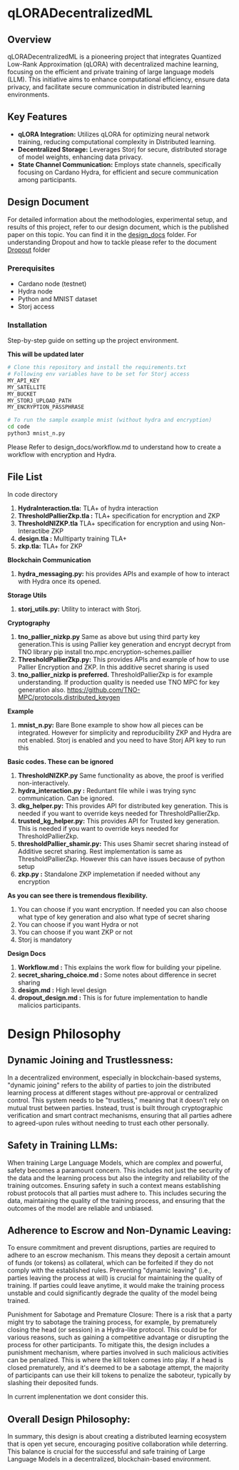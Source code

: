# qLORADecentralizedML

## Overview
qLORADecentralizedML is a pioneering project that integrates Quantized Low-Rank Approximation (qLORA) with decentralized machine learning, focusing on the efficient and private training of large language models (LLM). This initiative aims to enhance computational efficiency, ensure data privacy, and facilitate secure communication in distributed learning environments.

## Key Features
- **qLORA Integration:** Utilizes qLORA for optimizing neural network training, reducing computational complexity in Distributed learning.
- **Decentralized Storage:** Leverages Storj for secure, distributed storage of model weights, enhancing data privacy.
- **State Channel Communication:** Employs state channels, specifically focusing on Cardano Hydra, for efficient and secure communication among participants.


## Design Document
For detailed information about the methodologies, experimental setup, and results of this project, refer to our design document, which is the published paper on this topic. You can find it in the [design_docs](/design_docs) folder.
For understanding Dropout and how to tackle please refer to the document [Dropout](/design_docs) folder 


### Prerequisites
- Cardano node (testnet)
- Hydra node
- Python and MNIST dataset
- Storj access

### Installation
Step-by-step guide on setting up the project environment.

**This will be updated later**

```bash
# Clone this repository and install the requirements.txt
# Following env variables have to be set for Storj access
MY_API_KEY
MY_SATELLITE
MY_BUCKET
MY_STORJ_UPLOAD_PATH
MY_ENCRYPTION_PASSPHRASE

# To run the sample example mnist (without hydra and encryption)
cd code
python3 mnist_n.py
```

Please Refer to design_docs/workflow.md to understand how to create a workflow with encryption and Hydra.

## File List

In code directory
1. **HydraInteraction.tla:** TLA+ of hydra interaction
2. **ThresholdPallierZkp.tla :** TLA+ specification for encryption and ZKP
3. **ThresholdNIZKP.tla** TLA+ specification for encryption and using Non-Interactibe ZKP
4. **design.tla :** Mulltiparty training TLA+
5. **zkp.tla:** TLA+ for ZKP

**Blockchain Communication**
1. **hydra_messaging.py:** his provides APIs and example of how to interact with Hydra once its opened.

**Storage Utils**
1. **storj_utils.py:** Utility to interact with Storj.

**Cryptography**
1. **tno_pallier_nizkp.py** Same as above but using third party key generation.This is using Pallier key generation and encrypt decrypt from TNO library pip install tno.mpc.encryption-schemes.paillier
2. **ThresholdPallierZkp.py:** This provides APIs and example of how to use Pallier Encryption and ZKP. In this additive secret sharing is used
3. **tno_pallier_nizkp is preferred.** ThresholdPallierZkp is for example understanding. If production quality is needed use TNO MPC for key generation also. https://github.com/TNO-MPC/protocols.distributed_keygen


**Example**
1. **mnist_n.py:** Bare Bone example to show how all pieces can be integrated. However for simplicity and reproducibility ZKP and Hydra are not enabled. Storj is enabled and you need to have Storj API key to run this

**Basic codes. These can be ignored**
1. **ThresholdNIZKP.py** Same functionality as above, the proof is verified non-interactively.
2. **hydra_interaction.py :** Reduntant file while i was trying sync communication. Can be ignored.
3. **dkg_helper.py:** This provides API for distributed key generation. This is needed if you want to override keys needed for ThresholdPallierZkp.
4. **trusted_kg_helper.py:**  This provides API for Trusted key generation. This is needed if you want to override keys needed for ThresholdPallierZkp.
5. **thresholdPallier_shamir.py:** This uses Shamir secret sharing instead of Additive secret sharing. Rest implementation is same as ThresholdPallierZkp. However this can have issues because of python setup
6. **zkp.py :** Standalone ZKP implemetation if needed without any encryption


 





**As you can see there is tremendous flexibility.**
1. You can choose if you want encryption. If needed you can also choose what type of key generation and also what type of secret sharing
2. You can choose if you want Hydra or not
3. You can choose if you want ZKP or not
4. Storj is mandatory


**Design Docs**
1. **Workflow.md :** This explains the work flow for building your pipeline.
2. **secret_sharing_choice.md :** Some notes about difference in secret sharing
3. **design.md :**  High level design
4. **dropout_design.md :**  This is for future implementation to handle malicios participants.


# Design Philosophy
## Dynamic Joining and Trustlessness:
In a decentralized environment, especially in blockchain-based systems, "dynamic joining" refers to the ability of parties to join the distributed learning process at different stages without pre-approval or centralized control.
This system needs to be "trustless," meaning that it doesn't rely on mutual trust between parties. Instead, trust is built through cryptographic verification and smart contract mechanisms, ensuring that all parties adhere to agreed-upon rules without needing to trust each other personally.

## Safety in Training LLMs:
When training Large Language Models, which are complex and powerful, safety becomes a paramount concern. This includes not just the security of the data and the learning process but also the integrity and reliability of the training outcomes.
Ensuring safety in such a context means establishing robust protocols that all parties must adhere to. This includes securing the data, maintaining the quality of the training process, and ensuring that the outcomes of the model are reliable and unbiased.

## Adherence to Escrow and Non-Dynamic Leaving:
To ensure commitment and prevent disruptions, parties are required to adhere to an escrow mechanism. This means they deposit a certain amount of funds (or tokens) as collateral, which can be forfeited if they do not comply with the established rules.
Preventing "dynamic leaving" (i.e., parties leaving the process at will) is crucial for maintaining the quality of training. If parties could leave anytime, it would make the training process unstable and could significantly degrade the quality of the model being trained.

Punishment for Sabotage and Premature Closure:
There is a risk that a party might try to sabotage the training process, for example, by prematurely closing the head (or session) in a Hydra-like protocol. This could be for various reasons, such as gaining a competitive advantage or disrupting the process for other participants.
To mitigate this, the design includes a punishment mechanism, where parties involved in such malicious activities can be penalized. This is where the kill token comes into play. If a head is closed prematurely, and it's deemed to be a sabotage attempt, the majority of participants can use their kill tokens to penalize the saboteur, typically by slashing their deposited funds.

In current implenentation we dont consider this.

## Overall Design Philosophy:


In summary, this design is about creating a distributed learning ecosystem that is open yet secure, encouraging positive collaboration while deterring. This balance is crucial for the successful and safe training of Large Language Models in a decentralized, blockchain-based environment.
